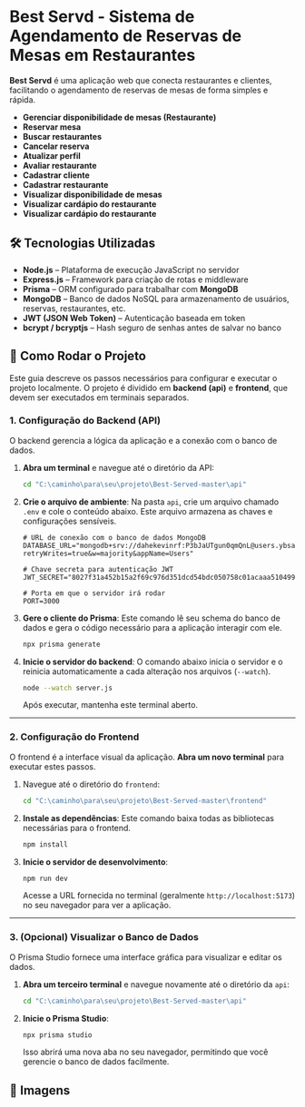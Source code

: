 # Best Servd - Sistema de Agendamento de Reservas de Mesas em Restaurantes

**Best Servd** é uma aplicação web que conecta restaurantes e clientes, facilitando o agendamento de reservas de mesas de forma simples e rápida.

- **Gerenciar disponibilidade de mesas (Restaurante)**  
- **Reservar mesa**  
- **Buscar restaurantes**  
- **Cancelar reserva**   
- **Atualizar perfil**  
- **Avaliar restaurante**  
- **Cadastrar cliente**  
- **Cadastrar restaurante**  
- **Visualizar disponibilidade de mesas**  
- **Visualizar cardápio do restaurante**  
- **Visualizar cardápio do restaurante**

## **🛠️ Tecnologias Utilizadas**

- **Node.js** – Plataforma de execução JavaScript no servidor  
- **Express.js** – Framework para criação de rotas e middleware  
- **Prisma** – ORM configurado para trabalhar com **MongoDB**  
- **MongoDB** – Banco de dados NoSQL para armazenamento de usuários, reservas, restaurantes, etc.  
- **JWT (JSON Web Token)** – Autenticação baseada em token  
- **bcrypt / bcryptjs** – Hash seguro de senhas antes de salvar no banco

## **🚀 Como Rodar o Projeto**

Este guia descreve os passos necessários para configurar e executar o projeto localmente. O projeto é dividido em **backend (api)** e **frontend**, que devem ser executados em terminais separados.

### 1. Configuração do Backend (API)

O backend gerencia a lógica da aplicação e a conexão com o banco de dados.

1.  **Abra um terminal** e navegue até o diretório da API:
    ```bash
    cd "C:\caminho\para\seu\projeto\Best-Served-master\api"
    ```

2.  **Crie o arquivo de ambiente**:
    Na pasta `api`, crie um arquivo chamado `.env` e cole o conteúdo abaixo. Este arquivo armazena as chaves e configurações sensíveis.

    ```env
    # URL de conexão com o banco de dados MongoDB
    DATABASE_URL="mongodb+srv://dahekevinrf:P3bJaUTgun0qmQnL@users.ybsabac.mongodb.net/Users?retryWrites=true&w=majority&appName=Users"

    # Chave secreta para autenticação JWT
    JWT_SECRET="8027f31a452b15a2f69c976d351dcd54bdc050758c01acaaa5104999c9a455f7"
    
    # Porta em que o servidor irá rodar
    PORT=3000
    ```

3.  **Gere o cliente do Prisma**:
    Este comando lê seu schema do banco de dados e gera o código necessário para a aplicação interagir com ele.
    ```bash
    npx prisma generate
    ```

4.  **Inicie o servidor do backend**:
    O comando abaixo inicia o servidor e o reinicia automaticamente a cada alteração nos arquivos (`--watch`).
    ```bash
    node --watch server.js
    ```
    Após executar, mantenha este terminal aberto.

---

### 2. Configuração do Frontend

O frontend é a interface visual da aplicação. **Abra um novo terminal** para executar estes passos.

1.  Navegue até o diretório do `frontend`:
    ```bash
    cd "C:\caminho\para\seu\projeto\Best-Served-master\frontend"
    ```

2.  **Instale as dependências**:
    Este comando baixa todas as bibliotecas necessárias para o frontend.
    ```bash
    npm install
    ```

3.  **Inicie o servidor de desenvolvimento**:
    ```bash
    npm run dev
    ```
    Acesse a URL fornecida no terminal (geralmente `http://localhost:5173`) no seu navegador para ver a aplicação.

---

### 3. (Opcional) Visualizar o Banco de Dados

O Prisma Studio fornece uma interface gráfica para visualizar e editar os dados.

1.  **Abra um terceiro terminal** e navegue novamente até o diretório da `api`:
    ```bash
    cd "C:\caminho\para\seu\projeto\Best-Served-master\api"
    ```

2.  **Inicie o Prisma Studio**:
    ```bash
    npx prisma studio
    ```
    Isso abrirá uma nova aba no seu navegador, permitindo que você gerencie o banco de dados facilmente.
## 🌆 Imagens
